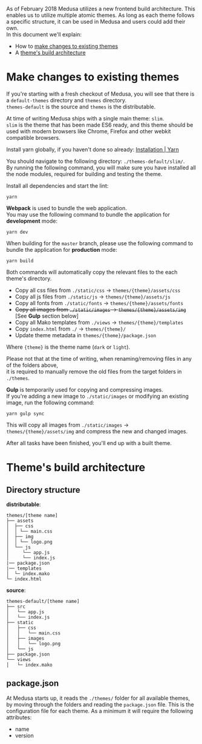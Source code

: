 As of February 2018 Medusa utilizes a new frontend build architecture. This enables us to utilize multiple atomic themes. As long as each theme follows a specific structure, it can be used in Medusa and users could add their own.  
In this document we'll explain:
* How to [make changes to existing themes](#make-changes-to-existing-themes)
* A [theme's build architecture](#themes-build-architecture)

# Make changes to existing themes
If you're starting with a fresh checkout of Medusa, you will see that there is a `default-themes` directory and `themes` directory.  
`themes-default` is the source and `themes` is the distributable.

At time of writing Medusa ships with a single main theme: `slim`.  
`slim` is the theme that has been made ES6 ready, and this theme should be used with modern browsers like Chrome, Firefox and other webkit compatible browsers.

Install yarn globally, if you haven't done so already: [Installation | Yarn](https://yarnpkg.com/lang/en/docs/install)  

You should navigate to the following directory: `./themes-default/slim/`.  
By running the following command, you will make sure you have installed all the node modules, required for building and testing the theme.  

Install all dependencies and start the lint:
```
yarn
```

**Webpack** is used to bundle the web application.  
You may use the following command to bundle the application for **development** mode:
```
yarn dev
```

When building for the `master` branch, please use the following command to bundle the application for **production** mode:
```
yarn build
```

Both commands will automatically copy the relevant files to the each theme's directory.  
* Copy all css files from `./static/css` -> `themes/{theme}/assets/css`
* Copy all js files from `./static/js` -> `themes/{theme}/assets/js`
* Copy all fonts from `./static/fonts` -> `themes/{theme}/assets/fonts`
* ~~Copy all images from `./static/images` -> `themes/{theme}/assets/img`~~  
  [See **Gulp** section below]
* Copy all Mako templates from `./views` -> `themes/{theme}/templates`
* Copy `index.html` from `./` -> `themes/{theme}/`
* Update theme metadata in `themes/{theme}/package.json`

Where `{theme}` is the theme name (`dark` or `light`).

Please not that at the time of writing, when renaming/removing files in any of the folders above,  
it is required to manually remove the old files from the target folders in `./themes`.

**Gulp** is temporarily used for copying and compressing images.  
If you're adding a new image to `./static/images` or modifying an existing image, run the following command:
```
yarn gulp sync
```
This will copy all images from `./static/images` -> `themes/{theme}/assets/img` and compress the new and changed images.

After all tasks have been finished, you'll end up with a built theme.

# Theme's build architecture

## Directory structure
**distributable**:
```
themes/[theme name]
├── assets
│  ├── css
│  │ └── main.css
│  ├── img
│  │ └── logo.png
│  └── js
│     └── app.js
│     └── index.js
|── package.json
|── templates
│  └─ index.mako
└─ index.html
```

**source**:
```
themes-default/[theme name]
├── src
│   └── app.js
│   └── index.js
├── static
│   ├── css
│   │   └── main.css
│   ├── images
│   │   └── logo.png
│   └── js
├── package.json
└── views
│   └─ index.mako
```

## package.json
At Medusa starts up, it reads the `./themes/` folder for all available themes, by moving through the folders and reading the `package.json` file. This is the configuration file for each theme.
As a minimum it will require the following attributes:
* name
* version
